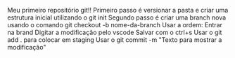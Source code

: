 Meu primeiro repositório git!!
Primeiro passo é versionar a pasta e criar uma estrutura inicial utilizando o git init
Segundo passo é criar uma branch nova usando o comando git checkout -b nome-da-branch
Usar a ordem:
Entrar na brand
Digitar a modificação pelo vscode
Salvar com o ctrl+s
Usar o git add . para colocar em staging
Usar o git commit -m "Texto para mostrar a modificação"